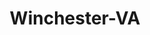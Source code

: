 ---
title: Winchester-VA
slug: winchester-va
f_state:
- cms/state/virginia.md
f_locations:
- cms/payday-loan/advance-america-2458.md
- cms/payday-loan/advance-america-2459.md
- cms/payday-loan/advance-america-2482.md
- cms/payday-loan/advance-america-3037.md
- cms/payday-loan/allied-cash-advance-3943.md
- cms/payday-loan/allied-cash-advance-3955.md
- cms/payday-loan/cash-n-go-check-cashing-8012.md
- cms/payday-loan/cash-n-go-check-cashing-9043.md
- cms/payday-loan/check-cashed-10602.md
- cms/payday-loan/check-into-cash-12514.md
- cms/payday-loan/check-into-cash-virginia-13706.md
- cms/payday-loan/checks-cashed-14539.md
- cms/payday-loan/crusader-cash-advance-15539.md
- cms/payday-loan/crusader-cash-advance-15547.md
- cms/payday-loan/payday-usa-of-va-24157.md
- cms/payday-loan/payday-usa-of-va-24158.md
- cms/payday-loan/paymasters-cash-advance-24208.md
- cms/payday-loan/paymasters-cash-advance-24209.md
- cms/payday-loan/paymasters-cash-advance-24210.md
- cms/payday-loan/winchester-express-28811.md
updated-on: '2024-05-30T13:41:28.615Z'
created-on: '2024-05-30T13:41:28.615Z'
published-on: '2024-05-30T13:54:32.469Z'
f_city: Winchester
layout: '[city].html'
tags: city
---